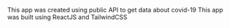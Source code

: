 This app was created using public API to get data about covid-19
This app was built using ReactJS and TailwindCSS
